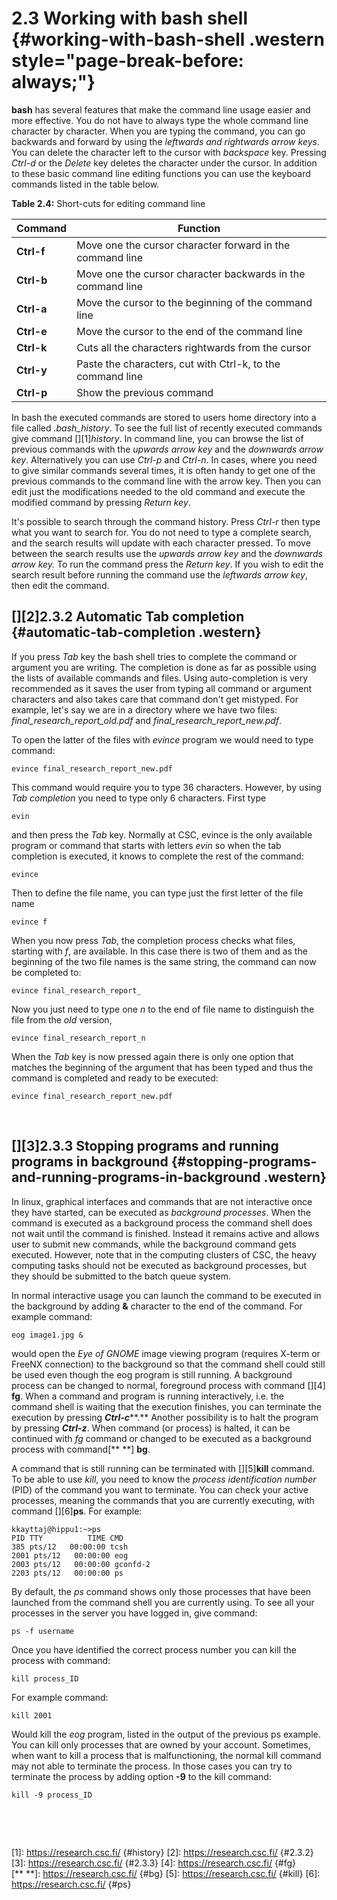 # 2.3 Working with bash shell {#working-with-bash-shell .western style="page-break-before: always;"}

**bash** has several features that make the command line usage easier
and more effective. You do not have to always type the whole command
line character by character. When you are typing the command, you can go
backwards and forward by using the *leftwards and rightwards arrow
keys*. You can delete the character left to the cursor with *backspace*
key. Pressing *Ctrl-d* or the *Delete* key deletes the character under
the cursor. In addition to these basic command line editing functions
you can use the keyboard commands listed in the table below.

**Table 2.4:** Short-cuts for editing command line

| Command    | Function                                                    |
|------------|-------------------------------------------------------------|
| **Ctrl-f** | Move one the cursor character forward in the command line   |
| **Ctrl-b** | Move one the cursor character backwards in the command line |
| **Ctrl-a** | Move the cursor to the beginning of the command line        |
| **Ctrl-e** | Move the cursor to the end of the command line              |
| **Ctrl-k** | Cuts all the characters rightwards from the cursor          |
| **Ctrl-y** | Paste the characters, cut with Ctrl-k, to the command line  |
| **Ctrl-p** | Show the previous command                                   |

In bash the executed commands are stored to users home directory into a
file called *.bash\_history*. To see the full list of recently executed
commands give command [][1]*history*. In command line, you can browse
the list of previous commands with the *upwards arrow key* and the
*downwards arrow key*. Alternatively you can use *Ctrl-p* and *Ctrl-n*.
In cases, where you need to give similar commands several times, it is
often handy to get one of the previous commands to the command line with
the arrow key. Then you can edit just the modifications needed to the
old command and execute the modified command by pressing *Return key*.

It's possible to search through the command history. Press *Ctrl-r* then
type what you want to search for. You do not need to type a complete
search, and the search results will update with each character pressed.
To move between the search results use the *upwards arrow key* and the
*downwards arrow key.* To run the command press the *Return key*. If you
wish to edit the search result before running the command use the
*leftwards arrow key*, then edit the command.

## [][2]2.3.2 Automatic Tab completion {#automatic-tab-completion .western}

If you press *Tab* key the bash shell tries to complete the command or
argument you are writing. The completion is done as far as possible
using the lists of available commands and files. Using auto-completion
is very recommended as it saves the user from typing all command or
argument characters and also takes care that command don't get mistyped.
For example, let's say we are in a directory where we have two files:
*final\_research\_report\_old.pdf* and
*final\_research\_report\_new.pdf*.

To open the latter of the files with *evince* program we would need to
type command:

    evince final_research_report_new.pdf

This command would require you to type 36 characters. However, by using
*Tab completion* you need to type only 6 characters. First type

    evin

and then press the *Tab* key. Normally at CSC, evince is the only
available program or command that starts with letters *evin* so when the
tab completion is executed, it knows to complete the rest of the
command:

    evince

Then to define the file name, you can type just the first letter of the
file name

    evince f

When you now press *Tab*, the completion process checks what files,
starting with *f*, are available. In this case there is two of them and
as the beginning of the two file names is the same string, the command
can now be completed to:

    evince final_research_report_

Now you just need to type one *n* to the end of file name to distinguish
the file from the *old* version,

    evince final_research_report_n

When the *Tab* key is now pressed again there is only one option that
matches the beginning of the argument that has been typed and thus the
command is completed and ready to be executed:

    evince final_research_report_new.pdf

 

## [][3]2.3.3 Stopping programs and running programs in background {#stopping-programs-and-running-programs-in-background .western}

In linux, graphical interfaces and commands that are not interactive
once they have started, can be executed as *background processes*. When
the command is executed as a background process the command shell does
not wait until the command is finished. Instead it remains active and
allows user to submit new commands, while the background command gets
executed. However, note that in the computing clusters of CSC, the heavy
computing tasks should not be executed as background processes, but they
should be submitted to the batch queue system.

  
In normal interactive usage you can launch the command to be executed in
the background by adding **&** character to the end of the command. For
example command:

    eog image1.jpg &

would open the *Eye of GNOME* image viewing program (requires X-term or
FreeNX connection) to the background so that the command shell could
still be used even though the eog program is still running. A background
process can be changed to normal, foreground process with command [][4]
**fg**. When a command and program is running interactively, i.e. the
command shell is waiting that the execution finishes, you can terminate
the execution by pressing ***Ctrl-c*****.** Another possibility is to
halt the program by pressing ***Ctrl-z***. When command (or process) is
halted, it can be continued with *fg* command or changed to be executed
as a background process with command[** **] **bg**.  
  
A command that is still running can be terminated with [][5]**kill**
command. To be able to use *kill*, you need to know the *process
identification number* (PID) of the command you want to terminate. You
can check your active processes, meaning the commands that you are
currently executing, with command [][6]**ps**. For example:

    kkayttaj@hippu1:~>ps
    PID TTY          TIME CMD
    385 pts/12   00:00:00 tcsh
    2001 pts/12   00:00:00 eog
    2003 pts/12   00:00:00 gconfd-2
    2203 pts/12   00:00:00 ps

By default, the *ps* command shows only those processes that have been
launched from the command shell you are currently using. To see all your
processes in the server you have logged in, give command:

    ps -f username

Once you have identified the correct process number you can kill the
process with command:

    kill process_ID

For example command:

    kill 2001

Would kill the *eog* program, listed in the output of the previous ps
example. You can kill only processes that are owned by your account.
Sometimes, when want to kill a process that is malfunctioning, the
normal kill command may not able to terminate the process. In those
cases you can try to terminate the process by adding option **-9** to
the kill command:

    kill -9 process_ID

 

  
 

  [1]: https://research.csc.fi/ {#history}
  [2]: https://research.csc.fi/ {#2.3.2}
  [3]: https://research.csc.fi/ {#2.3.3}
  [4]: https://research.csc.fi/ {#fg}
  [** **]: https://research.csc.fi/ {#bg}
  [5]: https://research.csc.fi/ {#kill}
  [6]: https://research.csc.fi/ {#ps}
